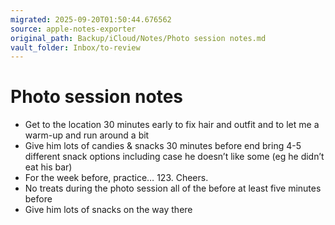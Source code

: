 ```yaml
---
migrated: 2025-09-20T01:50:44.676562
source: apple-notes-exporter
original_path: Backup/iCloud/Notes/Photo session notes.md
vault_folder: Inbox/to-review
---
```

# Photo session notes

- Get to the location 30 minutes early to fix hair and outfit and to let me a warm-up and run around a bit
- Give him lots of candies & snacks 30 minutes before end bring 4-5 different snack options including case he doesn’t like some (eg he didn’t eat his bar)
- For the week before, practice… 123. Cheers.
- No treats during the photo session all of the before at least five minutes before
- Give him lots of snacks on the way there 

